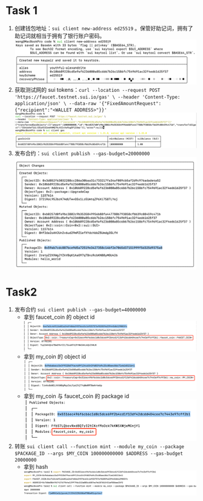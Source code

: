 # Task 1
1. 创建钱包地址：`sui client new-address ed25519` 。保管好助记词，拥有了助记词就相当于拥有了银行账户密码。
   ![img/1_0.png](img/1_0.png)
2. 获取测试网的 sui tokens：`curl --location --request POST 'https://faucet.testnet.sui.io/gas' \
   --header 'Content-Type: application/json' \
   --data-raw '{"FixedAmountRequest":{"recipient":"<WALLET ADDRESS>"}}'` 
   ![img/1_1.png](img/1_1.png)
3.  发布合约：`sui client publish --gas-budget=20000000`
   ![img/1_2.png](img/1_2.png)

# Task2
1. 发布合约 `sui client publish --gas-budget=40000000`
   * 拿到 faucet_coin 的 object id ![img/2_0.png](img/2_0.png)
   * 拿到 my_coin 的 object id ![img/2_1.png](img/2_1.png)
   * 拿到 my_coin 与 faucet_coin 的 package id ![img/2_2.png](img/2_2.png)
2. 转账 `sui client call --function mint --module my_coin --package $PACKAGE_ID --args $MY_COIN 100000000000 $ADDRESS --gas-budget 20000000`
   * 拿到 hash ![img/2_3.png](img/2_3.png)